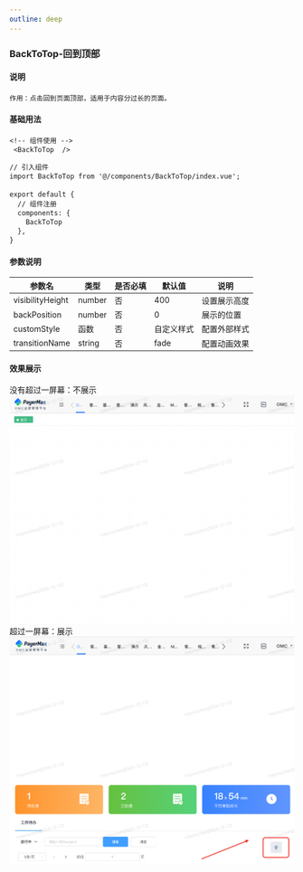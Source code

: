 ```yaml
---
outline: deep
---
```


### BackToTop-回到顶部

#### 说明
    作用：点击回到页面顶部，适用于内容分过长的页面。
#### 基础用法

```html{2}
<!-- 组件使用 -->
 <BackToTop  />
```

```vue{2,7}
// 引入组件
import BackToTop from '@/components/BackToTop/index.vue';

export default {
  // 组件注册
  components: {
    BackToTop
  },
}
```

#### 参数说明
| 参数名            | 类型      | 是否必填  | 默认值 | 说明 | 
| ---- | ---- | ---- |  ---- | ---- |
| visibilityHeight | number   | 否       | 400 | 设置展示高度 | 
| backPosition            | number   | 否       | 0 | 展示的位置 | 
| customStyle            | 函数      | 否       | 自定义样式 | 配置外部样式 | 
| transitionName            | string   | 否       | fade | 配置动画效果 | 
#### 效果展示
没有超过一屏幕：不展示
![alt text](../../public/img/components/old.png)
超过一屏幕：展示
![alt text](../../public/img/components/new.png)






